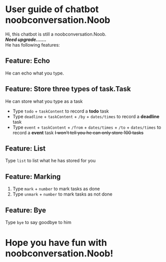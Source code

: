 # User guide of chatbot noobconversation.Noob

Hi, this chatbot is still a noobconversation.Noob.  
***Need upgrade.......***    
He has following features:

## Feature: Echo

He can echo what you type.

## Feature: Store three types of task.Task

He can store what you type as a task
* Type `todo` + `taskContent` to record a **todo** task 
* Type `deadline` + `taskContent` + `/by` + `dates/times` to record a **deadline** task
* Type `event` + `taskContent` + `/from` + `dates/times` + `/to` + `dates/times` to record a **event** task
~~I won't tell you he can only store 100 tasks~~

## Feature: List

Type `list` to list what he has stored for you

## Feature: Marking

1. Type `mark` + `number` to mark tasks as done
2. Type `unmark` + `number` to mark tasks as not done

## Feature: Bye

Type `bye` to say goodbye to him

# Hope you have fun with noobconversation.Noob!
